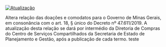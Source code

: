 [![Atualização](https://github.com/dados-mg/doacoes-comodatos-amigo-estado-mg/actions/workflows/main.yaml/badge.svg)](https://repository.frictionlessdata.io/report?user=dados-mg&repo=doacoes-comodatos-amigo-estado-mg&flow=frictionless)


Altera relação das doações e comodatos para o Governo de Minas Gerais, em consonância com o art. 18, § único do Decreto nº 47.611/2019. A atualização desta relação se dará por intermédio da Diretoria de Compras do Centro de Serviços Compartilhados da Secretaria de Estado de Planejamento e Gestão, após a publicação de cada termo.
teste

